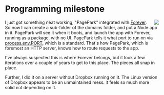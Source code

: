 # Programming milestone
<img src="http://scripting.com/images/2019/12/06/boom.png" border="0" align="right">I just got something neat working, "PagePark" integrated with <a href="https://github.com/foreversd/forever#readme">Forever</a>. So now I can create a sub-folder of the domains folder, and put a Node app in it. PagePark will see it when it boots, and launch the app with Forever, running as a package, with no UI. PagePark tells it what port to run on via <a href="https://www.quora.com/What-is-process-env-PORT-in-Node-js">process.env.PORT</a>, which is a standard. That's how PagePark, which is foremost an HTTP server, knows how to route requests to the app. 

I've always suspected this is where Forever belongs, but it took a few iterations over a couple of years to get to this place. The pieces all snap in place. 

Further, I did it on a server without Dropbox running on it. The Linux version of Dropbox appears to be an unmaintained mess. It feels so much more solid not depending on it. 


